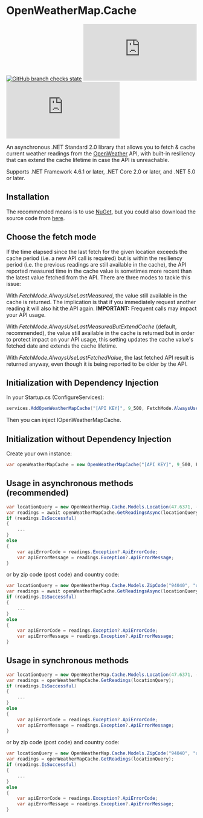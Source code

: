 # OpenWeatherMap.Cache
[![GitHub branch checks state](https://img.shields.io/github/checks-status/MarkCiliaVincenti/OpenWeatherMap.Cache/master?label=build&logo=github&style=for-the-badge)](https://actions-badge.atrox.dev/MarkCiliaVincenti/OpenWeatherMap.Cache/goto?ref=master) [![Nuget](https://img.shields.io/nuget/v/OpenWeatherMap.Cache?label=OpenWeatherMap.Cache&logo=nuget&style=for-the-badge)](https://www.nuget.org/packages/OpenWeatherMap.Cache) [![Nuget](https://img.shields.io/nuget/dt/OpenWeatherMap.Cache?logo=nuget&style=for-the-badge)](https://www.nuget.org/packages/OpenWeatherMap.Cache)

An asynchronous .NET Standard 2.0 library that allows you to fetch & cache current weather readings from the [OpenWeather](https://openweathermap.org/) API, with built-in resiliency that can extend the cache lifetime in case the API is unreachable.

Supports .NET Framework 4.6.1 or later, .NET Core 2.0 or later, and .NET 5.0 or later.

## Installation
The recommended means is to use [NuGet](https://www.nuget.org/packages/OpenWeatherMap.Cache), but you could also download the source code from [here](https://github.com/MarkCiliaVincenti/OpenWeatherMap.Cache/releases).

## Choose the fetch mode
If the time elapsed since the last fetch for the given location exceeds the cache period (i.e. a new API call is required) but is within the resiliency period (i.e. the previous readings are still available in the cache), the API reported measured time in the cache value is sometimes more recent than the latest value fetched from the API. There are three modes to tackle this issue:

With *FetchMode.AlwaysUseLastMeasured*, the value still available in the cache is returned. The implication is that if you immediately request another reading it will also hit the API again. **IMPORTANT:** Frequent calls may impact your API usage.

With *FetchMode.AlwaysUseLastMeasuredButExtendCache* (default, recommended), the value still available in the cache is returned but in order to protect impact on your API usage, this setting updates the cache value's fetched date and extends the cache lifetime.

With *FetchMode.AlwaysUseLastFetchedValue*, the last fetched API result is returned anyway, even though it is being reported to be older by the API.

## Initialization with Dependency Injection
In your Startup.cs (ConfigureServices):
```csharp
services.AddOpenWeatherMapCache("[API KEY]", 9_500, FetchMode.AlwaysUseLastMeasuredButExtendCache, 300_000);
```

Then you can inject IOpenWeatherMapCache.

## Initialization without Dependency Injection
Create your own instance:
```csharp
var openWeatherMapCache = new OpenWeatherMapCache("[API KEY]", 9_500, FetchMode.AlwaysUseLastMeasuredButExtendCache, 300_000);
```

## Usage in asynchronous methods (recommended)
```csharp
var locationQuery = new OpenWeatherMap.Cache.Models.Location(47.6371, -122.1237);
var readings = await openWeatherMapCache.GetReadingsAsync(locationQuery);
if (readings.IsSuccessful)
{
	...
}
else
{
	var apiErrorCode = readings.Exception?.ApiErrorCode;
	var apiErrorMessage = readings.Exception?.ApiErrorMessage;
}
```

or by zip code (post code) and country code:
```csharp
var locationQuery = new OpenWeatherMap.Cache.Models.ZipCode("94040", "us");
var readings = await openWeatherMapCache.GetReadingsAsync(locationQuery);
if (readings.IsSuccessful)
{
	...
}
else
{
	var apiErrorCode = readings.Exception?.ApiErrorCode;
	var apiErrorMessage = readings.Exception?.ApiErrorMessage;
}
```

## Usage in synchronous methods
```csharp
var locationQuery = new OpenWeatherMap.Cache.Models.Location(47.6371, -122.1237);
var readings = openWeatherMapCache.GetReadings(locationQuery);
if (readings.IsSuccessful)
{
	...
}
else
{
	var apiErrorCode = readings.Exception?.ApiErrorCode;
	var apiErrorMessage = readings.Exception?.ApiErrorMessage;
}
```

or by zip code (post code) and country code:
```csharp
var locationQuery = new OpenWeatherMap.Cache.Models.ZipCode("94040", "us");
var readings = openWeatherMapCache.GetReadings(locationQuery);
if (readings.IsSuccessful)
{
	...
}
else
{
	var apiErrorCode = readings.Exception?.ApiErrorCode;
	var apiErrorMessage = readings.Exception?.ApiErrorMessage;
}
```
